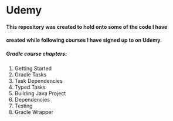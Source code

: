 # Udemy

#### This repository was created to hold onto some of the code I have
#### created while following courses I have signed up to on Udemy.


##### Gradle course chapters:
1. Getting Started
2. Gradle Tasks
3. Task Dependencies
4. Typed Tasks
5. Building Java Project
6. Dependencies
7. Testing
8. Gradle Wrapper

